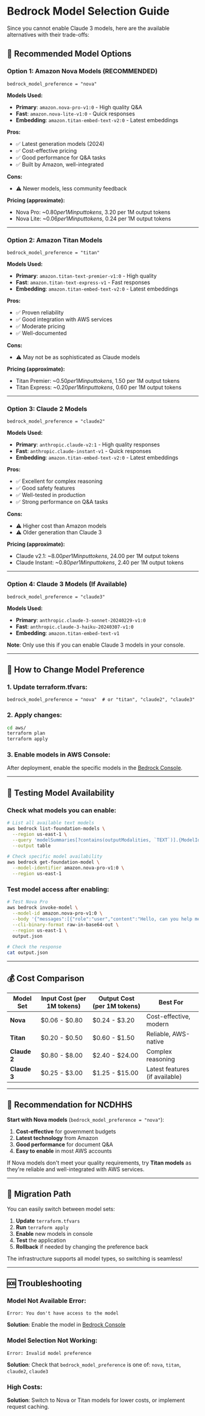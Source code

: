 # Bedrock Model Selection Guide

Since you cannot enable Claude 3 models, here are the available alternatives with their trade-offs:

## 🎯 **Recommended Model Options**

### **Option 1: Amazon Nova Models (RECOMMENDED)**
```hcl
bedrock_model_preference = "nova"
```

**Models Used:**
- **Primary**: `amazon.nova-pro-v1:0` - High quality Q&A
- **Fast**: `amazon.nova-lite-v1:0` - Quick responses
- **Embedding**: `amazon.titan-embed-text-v2:0` - Latest embeddings

**Pros:**
- ✅ Latest generation models (2024)
- ✅ Cost-effective pricing
- ✅ Good performance for Q&A tasks
- ✅ Built by Amazon, well-integrated

**Cons:**
- ⚠️ Newer models, less community feedback

**Pricing (approximate):**
- Nova Pro: ~$0.80 per 1M input tokens, ~$3.20 per 1M output tokens
- Nova Lite: ~$0.06 per 1M input tokens, ~$0.24 per 1M output tokens

---

### **Option 2: Amazon Titan Models**
```hcl
bedrock_model_preference = "titan"
```

**Models Used:**
- **Primary**: `amazon.titan-text-premier-v1:0` - High quality
- **Fast**: `amazon.titan-text-express-v1` - Fast responses
- **Embedding**: `amazon.titan-embed-text-v2:0` - Latest embeddings

**Pros:**
- ✅ Proven reliability
- ✅ Good integration with AWS services
- ✅ Moderate pricing
- ✅ Well-documented

**Cons:**
- ⚠️ May not be as sophisticated as Claude models

**Pricing (approximate):**
- Titan Premier: ~$0.50 per 1M input tokens, ~$1.50 per 1M output tokens
- Titan Express: ~$0.20 per 1M input tokens, ~$0.60 per 1M output tokens

---

### **Option 3: Claude 2 Models**
```hcl
bedrock_model_preference = "claude2"
```

**Models Used:**
- **Primary**: `anthropic.claude-v2:1` - High quality responses
- **Fast**: `anthropic.claude-instant-v1` - Quick responses
- **Embedding**: `amazon.titan-embed-text-v2:0` - Latest embeddings

**Pros:**
- ✅ Excellent for complex reasoning
- ✅ Good safety features
- ✅ Well-tested in production
- ✅ Strong performance on Q&A tasks

**Cons:**
- ⚠️ Higher cost than Amazon models
- ⚠️ Older generation than Claude 3

**Pricing (approximate):**
- Claude v2.1: ~$8.00 per 1M input tokens, ~$24.00 per 1M output tokens
- Claude Instant: ~$0.80 per 1M input tokens, ~$2.40 per 1M output tokens

---

### **Option 4: Claude 3 Models (If Available)**
```hcl
bedrock_model_preference = "claude3"
```

**Models Used:**
- **Primary**: `anthropic.claude-3-sonnet-20240229-v1:0`
- **Fast**: `anthropic.claude-3-haiku-20240307-v1:0`
- **Embedding**: `amazon.titan-embed-text-v1`

**Note**: Only use this if you can enable Claude 3 models in your console.

---

## 🔧 **How to Change Model Preference**

### **1. Update terraform.tfvars:**
```hcl
bedrock_model_preference = "nova"  # or "titan", "claude2", "claude3"
```

### **2. Apply changes:**
```bash
cd aws/
terraform plan
terraform apply
```

### **3. Enable models in AWS Console:**
After deployment, enable the specific models in the [Bedrock Console](https://console.aws.amazon.com/bedrock/home?region=us-east-1#/modelaccess).

---

## 🧪 **Testing Model Availability**

### **Check what models you can enable:**
```bash
# List all available text models
aws bedrock list-foundation-models \
  --region us-east-1 \
  --query 'modelSummaries[?contains(outputModalities, `TEXT`)].{ModelId:modelId,ModelName:modelName,Provider:providerName}' \
  --output table

# Check specific model availability
aws bedrock get-foundation-model \
  --model-identifier amazon.nova-pro-v1:0 \
  --region us-east-1
```

### **Test model access after enabling:**
```bash
# Test Nova Pro
aws bedrock invoke-model \
  --model-id amazon.nova-pro-v1:0 \
  --body '{"messages":[{"role":"user","content":"Hello, can you help me?"}],"max_tokens":100}' \
  --cli-binary-format raw-in-base64-out \
  --region us-east-1 \
  output.json

# Check the response
cat output.json
```

---

## 💰 **Cost Comparison**

| Model Set | Input Cost (per 1M tokens) | Output Cost (per 1M tokens) | Best For |
|-----------|----------------------------|------------------------------|----------|
| **Nova** | $0.06 - $0.80 | $0.24 - $3.20 | Cost-effective, modern |
| **Titan** | $0.20 - $0.50 | $0.60 - $1.50 | Reliable, AWS-native |
| **Claude 2** | $0.80 - $8.00 | $2.40 - $24.00 | Complex reasoning |
| **Claude 3** | $0.25 - $3.00 | $1.25 - $15.00 | Latest features (if available) |

---

## 🎯 **Recommendation for NCDHHS**

**Start with Nova models** (`bedrock_model_preference = "nova"`):

1. **Cost-effective** for government budgets
2. **Latest technology** from Amazon
3. **Good performance** for document Q&A
4. **Easy to enable** in most AWS accounts

If Nova models don't meet your quality requirements, try **Titan models** as they're reliable and well-integrated with AWS services.

---

## 🔄 **Migration Path**

You can easily switch between model sets:

1. **Update** `terraform.tfvars`
2. **Run** `terraform apply`
3. **Enable** new models in console
4. **Test** the application
5. **Rollback** if needed by changing the preference back

The infrastructure supports all model types, so switching is seamless!

---

## 🆘 **Troubleshooting**

### **Model Not Available Error:**
```
Error: You don't have access to the model
```
**Solution**: Enable the model in [Bedrock Console](https://console.aws.amazon.com/bedrock/home?region=us-east-1#/modelaccess)

### **Model Selection Not Working:**
```
Error: Invalid model preference
```
**Solution**: Check that `bedrock_model_preference` is one of: `nova`, `titan`, `claude2`, `claude3`

### **High Costs:**
**Solution**: Switch to Nova or Titan models for lower costs, or implement request caching.

